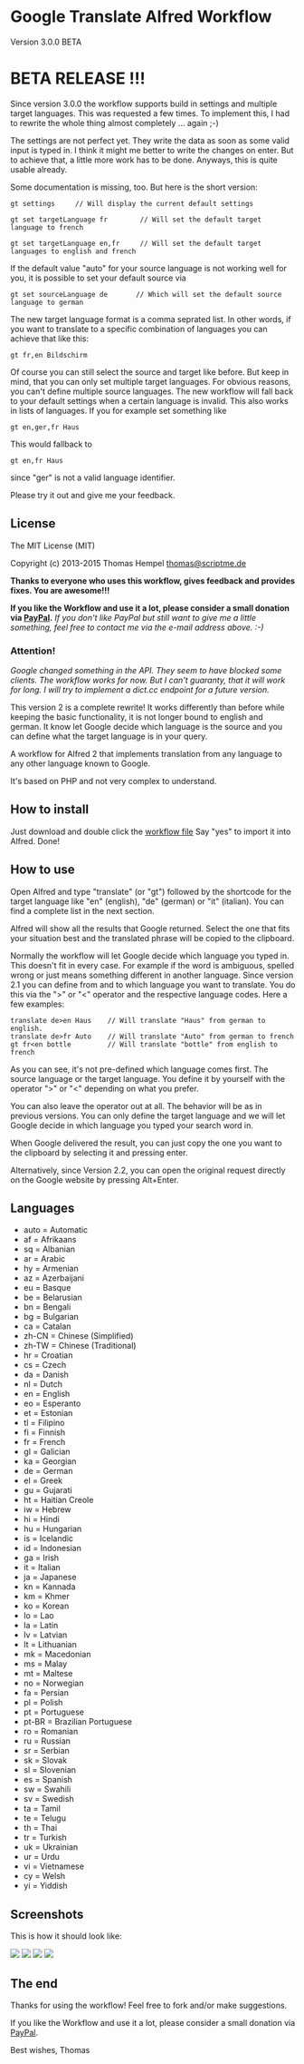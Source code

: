 Google Translate Alfred Workflow
=============================

Version 3.0.0 BETA

# BETA RELEASE !!!

Since version 3.0.0 the workflow supports build in settings and multiple target languages. This was requested a few times. To implement this, I had to rewrite the whole thing almost completely ... again ;-)

The settings are not perfect yet. They write the data as soon as some valid input is typed in. I think it might me better to write the changes on enter. But to achieve that, a little more work has to be done. Anyways, this is quite usable already.

Some documentation is missing, too. But here is the short version:

    gt settings     // Will display the current default settings

    gt set targetLanguage fr        // Will set the default target language to french

    gt set targetLanguage en,fr     // Will set the default target languages to english and french

If the default value "auto" for your source language is not working well for you, it is possible to set your default source via

    gt set sourceLanguage de       // Which will set the default source language to german

The new target language format is a comma seprated list. In other words, if you want to translate to a specific combination of languages you can achieve that like this:

    gt fr,en Bildschirm

Of course you can still select the source and target like before. But keep in mind, that you can only set multiple target languages. For obvious reasons, you can't define multiple source languages. The new workflow will fall back to your default settings when a certain language is invalid. This also works in lists of languages. If you for example set something like

    gt en,ger,fr Haus

This would fallback to

    gt en,fr Haus

since "ger" is not a valid language identifier.

Please try it out and give me your feedback.

## License

The MIT License (MIT)

Copyright (c) 2013-2015 Thomas Hempel <thomas@scriptme.de>

**Thanks to everyone who uses this workflow, gives feedback and provides fixes. You are awesome!!!**

**If you like the Workflow and use it a lot, please consider a small donation via [PayPal](https://www.paypal.com/cgi-bin/webscr?cmd=_s-xclick&hosted_button_id=54USV9NXE9WFY).** _If you don't like PayPal but still want to give me a little something, feel free to contact me via the e-mail address above. :-)_


### Attention!

_Google changed something in the API. They seem to have blocked some clients. The workflow works for now. But I can't guaranty, that it will work for long. I will try to implement a dict.cc endpoint for a future version._

This version 2 is a complete rewrite! It works differently than before while keeping the basic functionality, it is not longer bound to english and german. It know let Google decide which language is the source and you can define what the target language is in your query.

A workflow for Alfred 2 that implements translation from any language to any other language known to Google.

It's based on PHP and not very complex to understand.

## How to install
Just download and double click the [workflow file](https://github.com/thomashempel/AlfredGoogleTranslateWorkflow/blob/master/GoogleTranslate.alfredworkflow)
Say "yes" to import it into Alfred. Done!

## How to use
Open Alfred and type "translate" (or "gt") followed by the shortcode for the target language like "en" (english), "de" (german) or "it" (italian). You can find a complete list in the next section.

Alfred will show all the results that Google returned. Select the one that fits your situation best and the translated phrase will be copied to the clipboard.

Normally the workflow will let Google decide which language you typed in. This doesn't fit in every case. For example if the word is ambiguous, spelled wrong or just means something different in another language.
Since version 2.1 you can define from and to which language you want to translate. You do this via the ">" or "<" operator and the respective language codes. Here a few examples:

    translate de>en Haus	// Will translate "Haus" from german to english.
    translate de>fr Auto	// Will translate "Auto" from german to french
    gt fr<en bottle			// Will translate "bottle" from english to french

As you can see, it's not pre-defined which language comes first. The source language or the target language. You define it by yourself with the operator ">" or "<" depending on what you prefer.

You can also leave the operator out at all. The behavior will be as in previous versions. You can only define the target language and we will let Google decide in which language you typed your search word in.

When Google delivered the result, you can just copy the one you want to the clipboard by selecting it and pressing enter.

Alternatively, since Version 2.2, you can open the original request directly on the Google website by pressing Alt+Enter.

## Languages

* auto = Automatic
* af = Afrikaans
* sq = Albanian
* ar = Arabic
* hy = Armenian
* az = Azerbaijani
* eu = Basque
* be = Belarusian
* bn = Bengali
* bg = Bulgarian
* ca = Catalan
* zh-CN = Chinese (Simplified)
* zh-TW = Chinese (Traditional)
* hr = Croatian
* cs = Czech
* da = Danish
* nl = Dutch
* en = English
* eo = Esperanto
* et = Estonian
* tl = Filipino
* fi = Finnish
* fr = French
* gl = Galician
* ka = Georgian
* de = German
* el = Greek
* gu = Gujarati
* ht = Haitian Creole
* iw = Hebrew
* hi = Hindi
* hu = Hungarian
* is = Icelandic
* id = Indonesian
* ga = Irish
* it = Italian
* ja = Japanese
* kn = Kannada
* km = Khmer
* ko = Korean
* lo = Lao
* la = Latin
* lv = Latvian
* lt = Lithuanian
* mk = Macedonian
* ms = Malay
* mt = Maltese
* no = Norwegian
* fa = Persian
* pl = Polish
* pt = Portuguese
* pt-BR = Brazilian Portuguese
* ro = Romanian
* ru = Russian
* sr = Serbian
* sk = Slovak
* sl = Slovenian
* es = Spanish
* sw = Swahili
* sv = Swedish
* ta = Tamil
* te = Telugu
* th = Thai
* tr = Turkish
* uk = Ukrainian
* ur = Urdu
* vi = Vietnamese
* cy = Welsh
* yi = Yiddish

## Screenshots
This is how it should look like:

<img src="GoogleTranslate1.png" />
<img src="GoogleTranslate2.png" />
<img src="GoogleTranslate3.png" />
<img src="GoogleTranslate4.png" />

## The end

Thanks for using the workflow!
Feel free to fork and/or make suggestions.

If you like the Workflow and use it a lot, please consider a small donation via [PayPal](https://www.paypal.com/cgi-bin/webscr?cmd=_s-xclick&hosted_button_id=54USV9NXE9WFY).

Best wishes,
Thomas
